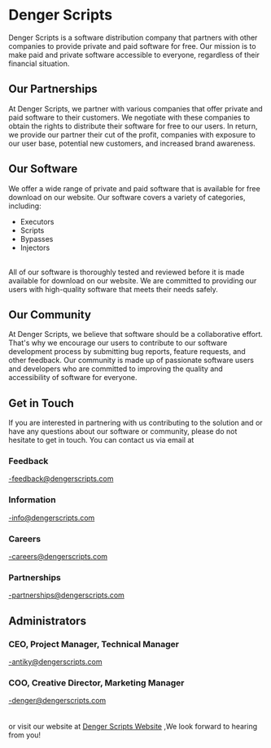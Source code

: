 # Denger Scripts
Denger Scripts is a software 
distribution company that partners 
with other companies to provide 
private and paid software for free. Our 
mission is to make paid and private 
software accessible to everyone, 
regardless of their financial situation.

## Our Partnerships
At Denger Scripts, we partner with 
various companies that offer private 
and paid software to their customers. 
We negotiate with these companies to 
obtain the rights to distribute their 
software for free to our users. In 
return, we provide our partner their 
cut of the profit, companies with 
exposure to our user base, potential 
new customers, and increased brand 
awareness.

## Our Software
We offer a wide range of private and 
paid software that is available for free 
download on our website. Our 
software covers a variety of 
categories, including:
<br>
* Executors
* Scripts
* Bypasses
* Injectors
<br>
All of our software is thoroughly tested 
and reviewed before it is made 
available for download on our website. 
We are committed to providing our 
users with high-quality software that 
meets their needs safely.

## Our Community
At Denger Scripts, we believe that 
software should be a collaborative 
effort. That's why we encourage our 
users to contribute to our software 
development process by submitting 
bug reports, feature requests, and 
other feedback. Our community is 
made up of passionate software users 
and developers who are committed to 
improving the quality and accessibility 
of software for everyone.

## Get in Touch
If you are interested in partnering with 
us contributing to the solution and or 
have any questions about our software 
or community, please do not hesitate 
to get in touch. You can contact us via 
email at 

### Feedback
-feedback@dengerscripts.com

### Information
-info@dengerscripts.com

### Careers
-careers@dengerscripts.com

### Partnerships
-partnerships@dengerscripts.com

## Administrators

### CEO, Project Manager, Technical Manager
-antiky@dengerscripts.com

### COO, Creative Director, Marketing Manager
-denger@dengerscripts.com
<br>
<br>
<br>
or visit our website at 
[Denger Scripts Website](https://dengerscripts.com)
,We look forward to hearing from you!
